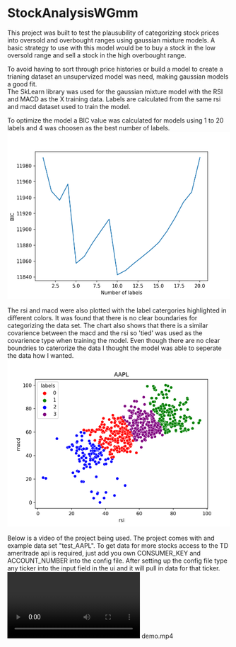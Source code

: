 # StockAnalysisWGmm
This project was built to test the plausubility of categorizing stock prices into oversold and overbought ranges using gaussian mixture models. A basic strategy to use with this model would be to buy a stock in the low oversold range and sell a stock in the high overbought range.


To avoid having to sort through price histories or build a model to create a trianing dataset an unsupervized model was need, making gaussian models a good fit.    
The SkLearn library was used for the gaussian mixture model with the RSI and MACD as the X training data. Labels are calculated from the same rsi and macd dataset 
used to train the model. 


To optimize the model a BIC value was calculated for models using 1 to 20 labels and 4 was choosen as the best number of labels. 
![num_groups_vs_bic](./imgs/num_groups_vs_bic.png)


The rsi and macd were also plotted with the label catergories highlighted in different colors. It was found that there is no 
clear boundaries for categorizing the data set. The chart also shows that there is a similar covarience between the macd and 
the rsi so 'tied' was used as the covarience type when training the model. Even though there are no clear boundries to caterorize the data I thought the model
was able to seperate the data how I wanted.
![Indicator_Groups](./imgs/Indicator_Groups.png)

Below is a video of the project being used. The project comes with and example data set "test_AAPL". To get data for more stocks access to the TD ameritrade api is required, just add you own CONSUMER_KEY and ACCOUNT_NUMBER into the config file. After setting up the config file type any ticker into the input field in the ui and it will pull in data for that ticker.  
![Indicator_Groups](./imgs/demo.mp4)
demo.mp4







